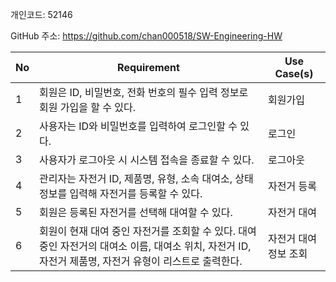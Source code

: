 개인코드: 52146

GitHub 주소: https://github.com/chan000518/SW-Engineering-HW

| No  | Requirement                                                         | Use Case(s)                      |
|-----|---------------------------------------------------------------------|----------------------------------|
| 1   | 회원은 ID, 비밀번호, 전화 번호의 필수 입력 정보로 회원 가입을 할 수 있다.                | 회원가입     |
| 2   | 사용자는 ID와 비밀번호를 입력하여 로그인할 수 있다.                                  | 로그인      |
| 3   | 사용자가 로그아웃 시 시스템 접속을 종료할 수 있다.                                   | 로그아웃     |
| 4   | 관리자는 자전거 ID, 제품명, 유형, 소속 대여소, 상태 정보를 입력해 자전거를 등록할 수 있다.   | 자전거 등록  |
| 5   | 회원은 등록된 자전거를 선택해 대여할 수 있다.                                       | 자전거 대여  |
| 6   | 회원이 현재 대여 중인 자전거를 조회할 수 있다. 대여 중인 자전거의 대여소 이름, 대여소 위치, 자전거 ID, 자전거 제품명, 자전거 유형이 리스트로 출력한다. | 자전거 대여 정보 조회 |

